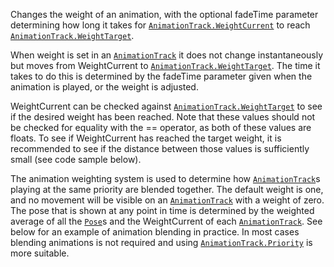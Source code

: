 Changes the weight of an animation, with the optional fadeTime parameter
determining how long it takes for [`AnimationTrack.WeightCurrent`](https://create.roblox.com/docs/reference/engine/classes/AnimationTrack#WeightCurrent) to
reach [`AnimationTrack.WeightTarget`](https://create.roblox.com/docs/reference/engine/classes/AnimationTrack#WeightTarget).

When weight is set in an [`AnimationTrack`](https://create.roblox.com/docs/reference/engine/classes/AnimationTrack) it does not change
instantaneously but moves from WeightCurrent to
[`AnimationTrack.WeightTarget`](https://create.roblox.com/docs/reference/engine/classes/AnimationTrack#WeightTarget). The time it takes to do this is
determined by the fadeTime parameter given when the animation is played,
or the weight is adjusted.

WeightCurrent can be checked against [`AnimationTrack.WeightTarget`](https://create.roblox.com/docs/reference/engine/classes/AnimationTrack#WeightTarget)
to see if the desired weight has been reached. Note that these values
should not be checked for equality with the == operator, as both of these
values are floats. To see if WeightCurrent has reached the target weight,
it is recommended to see if the distance between those values is
sufficiently small (see code sample below).

The animation weighting system is used to determine how
[`AnimationTrack`](https://create.roblox.com/docs/reference/engine/classes/AnimationTrack)s playing at the same priority are blended together.
The default weight is one, and no movement will be visible on an
[`AnimationTrack`](https://create.roblox.com/docs/reference/engine/classes/AnimationTrack) with a weight of zero. The pose that is shown at
any point in time is determined by the weighted average of all the
[`Pose`](https://create.roblox.com/docs/reference/engine/classes/Pose)s and the WeightCurrent of each [`AnimationTrack`](https://create.roblox.com/docs/reference/engine/classes/AnimationTrack). See
below for an example of animation blending in practice. In most cases
blending animations is not required and using
[`AnimationTrack.Priority`](https://create.roblox.com/docs/reference/engine/classes/AnimationTrack#Priority) is more suitable.